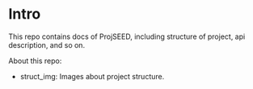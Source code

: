 # Intro

This repo contains docs of ProjSEED, including structure of project, api description, and so on.

About this repo:

* struct_img: Images about project structure.

